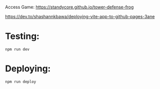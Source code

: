 Access Game: https://standycore.github.io/tower-defense-frog

https://dev.to/shashannkbawa/deploying-vite-app-to-github-pages-3ane


# Testing:

`npm run dev`

# Deploying:

`npm run deploy`
